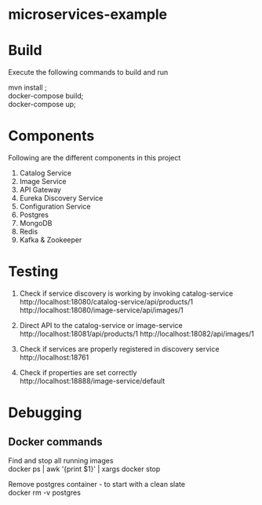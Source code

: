 # microservices-example
# Build  
Execute the following commands to build and run 

mvn install ;   
docker-compose build;  
docker-compose up;  

# Components
Following are the different components in this project
1) Catalog Service
2) Image Service
3) API Gateway
4) Eureka Discovery Service
5) Configuration Service
6) Postgres
7) MongoDB
8) Redis
9) Kafka & Zookeeper

# Testing
1) Check if service discovery is working by invoking catalog-service   
http://localhost:18080/catalog-service/api/products/1
http://localhost:18080/image-service/api/images/1

2) Direct API to the catalog-service or image-service
http://localhost:18081/api/products/1
http://localhost:18082/api/images/1

3) Check if services are properly registered in discovery service  
http://localhost:18761  

4) Check if properties are set correctly  
http://localhost:18888/image-service/default 

# Debugging
## Docker commands 

Find and stop all running images  
docker ps | awk '{print $1}' | xargs docker stop   

Remove postgres container - to start with a clean slate  
docker rm -v postgres 
